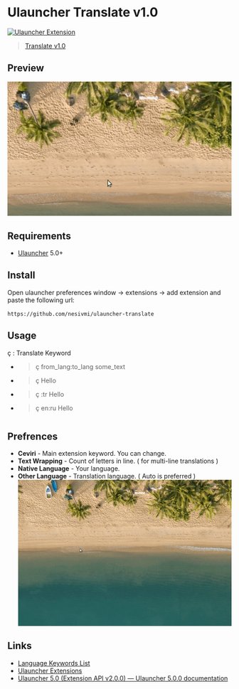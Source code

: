 # Ulauncher Translate v1.0

[![Ulauncher Extension](https://img.shields.io/badge/Ulauncher-Extension-green.svg)](https://github.com/nesivmi/ulauncher-translate)

> [Translate v1.0](https://github.com/nesivmi/ulauncher-translate)

## Preview

![Preview](prev.gif)

## Requirements

* [Ulauncher](https://github.com/Ulauncher/Ulauncher) 5.0+

## Install

Open ulauncher preferences window -> extensions -> add extension and paste the following url:

```
https://github.com/nesivmi/ulauncher-translate
```

## Usage

ç : Translate Keyword
* > ç  from_lang:to_lang  some_text
* > ç Hello
* > ç :tr Hello
* > ç en:ru Hello
```
```
## Prefrences

* **Ceviri** - Main extension keyword. You can change.
* **Text Wrapping** - Count of letters in line. ( for multi-line translations )
* **Native Language** - Your language.
* **Other Language** - Translation language. ( Auto is preferred )
![Preferences](prefs.gif)

## Links

* [Language Keywords List](https://cloud.google.com/translate/docs/languages)
* [Ulauncher Extensions](https://ext.ulauncher.io/)
* [Ulauncher 5.0 (Extension API v2.0.0) — Ulauncher 5.0.0 documentation](http://docs.ulauncher.io/en/latest/)

